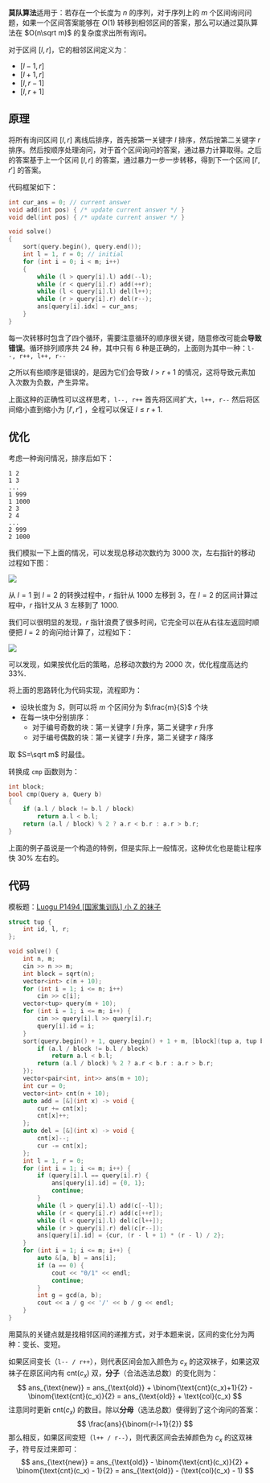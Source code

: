 **莫队算法**适用于：若存在一个长度为 $n$ 的序列，对于序列上的 $m$ 个区间询问问题，如果一个区间答案能够在 $O(1)$ 转移到相邻区间的答案，那么可以通过莫队算法在 $O(n\sqrt m)$ 的复杂度求出所有询问。

对于区间 $[l,r]$，它的相邻区间定义为：

- $[l-1,r]$
- $[l+1,r]$
- $[l,r-1]$
- $[l,r+1]$

<!--more-->

## 原理

将所有询问区间 $[l,r]$ 离线后排序，首先按第一关键字 $l$ 排序，然后按第二关键字 $r$ 排序。然后按顺序处理询问，对于首个区间询问的答案，通过暴力计算取得。之后的答案基于上一个区间 $[l,r]$ 的答案，通过暴力一步一步转移，得到下一个区间 $[l',r']$ 的答案。

代码框架如下：

```cpp
int cur_ans = 0; // current answer
void add(int pos) { /* update current answer */ }
void del(int pos) { /* update current answer */ }

void solve()
{
    sort(query.begin(), query.end());
    int l = 1, r = 0; // initial
    for (int i = 0; i < m; i++)
    {
		while (l > query[i].l) add(--l);
        while (r < query[i].r) add(++r);
        while (l < query[i].l) del(l++);
        while (r > query[i].r) del(r--);   
        ans[query[i].idx] = cur_ans;
    }
}
```

每一次转移时包含了四个循环，需要注意循环的顺序很关键，随意修改可能会**导致错误**。循环排列顺序共 $24$ 种，其中只有 $6$ 种是正确的，上面则为其中一种：`l--, r++, l++, r--`

之所以有些顺序是错误的，是因为它们会导致 $l>r+1$ 的情况，这将导致元素加入次数为负数，产生异常。

上面这种的正确性可以这样思考，`l--, r++` 首先将区间扩大，`l++, r--` 然后将区间缩小直到缩小为 $[l',r']$ ，全程可以保证 $l\leq r+1$.

## 优化

考虑一种询问情况，排序后如下：

```
1 2
1 3
...
1 999
1 1000
2 3
2 4
...
2 999
2 1000
```

我们模拟一下上面的情况，可以发现总移动次数约为 $3000$ 次，左右指针的移动过程如下图：

![](https://assets.zouht.com/img/note/167-01.webp)

从 $l=1$ 到 $l=2$ 的转换过程中，$r$ 指针从 $1000$ 左移到 $3$，在 $l=2$ 的区间计算过程中，$r$ 指针又从 $3$ 左移到了 $1000$.

我们可以很明显的发现，$r$ 指针浪费了很多时间，它完全可以在从右往左返回时顺便把 $l=2$ 的询问给计算了，过程如下：

![](https://assets.zouht.com/img/note/167-02.webp)

可以发现，如果按优化后的策略，总移动次数约为 $2000$ 次，优化程度高达约 $33\%$.

将上面的思路转化为代码实现，流程即为：

- 设块长度为 $S$，则可以将 $m$ 个区间分为 $\frac{m}{S}$ 个块
- 在每一块中分别排序：
  - 对于编号奇数的块：第一关键字 $l$ 升序，第二关键字 $r$ 升序
  - 对于编号偶数的块：第一关键字 $l$ 升序，第二关键字 $r$ 降序

取 $S=\sqrt m$ 时最佳。

转换成 `cmp` 函数则为：

```cpp
int block;
bool cmp(Query a, Query b)
{
    if (a.l / block != b.l / block)
        return a.l < b.l;
    return (a.l / block) % 2 ? a.r < b.r : a.r > b.r;
}
```

上面的例子虽说是一个构造的特例，但是实际上一般情况，这种优化也是能让程序快 $30\%$ 左右的。

## 代码

模板题：[Luogu P1494 [国家集训队] 小 Z 的袜子](https://www.luogu.com.cn/problem/P1494)

```cpp
struct tup {
    int id, l, r;
};

void solve() {
    int n, m;
    cin >> n >> m;
    int block = sqrt(n);
    vector<int> c(n + 10);
    for (int i = 1; i <= n; i++)
        cin >> c[i];
    vector<tup> query(m + 10);
    for (int i = 1; i <= m; i++) {
        cin >> query[i].l >> query[i].r;
        query[i].id = i;
    }
    sort(query.begin() + 1, query.begin() + 1 + m, [block](tup a, tup b) -> bool {
        if (a.l / block != b.l / block)
            return a.l < b.l;
        return (a.l / block) % 2 ? a.r < b.r : a.r > b.r;
    });
    vector<pair<int, int>> ans(m + 10);
    int cur = 0;
    vector<int> cnt(n + 10);
    auto add = [&](int x) -> void {
        cur += cnt[x];
        cnt[x]++;
    };
    auto del = [&](int x) -> void {
        cnt[x]--;
        cur -= cnt[x];
    };
    int l = 1, r = 0;
    for (int i = 1; i <= m; i++) {
        if (query[i].l == query[i].r) {
            ans[query[i].id] = {0, 1};
            continue;
        }
        while (l > query[i].l) add(c[--l]);
        while (r < query[i].r) add(c[++r]);
        while (l < query[i].l) del(c[l++]);
        while (r > query[i].r) del(c[r--]);
        ans[query[i].id] = {cur, (r - l + 1) * (r - l) / 2};
    }
    for (int i = 1; i <= m; i++) {
        auto &[a, b] = ans[i];
        if (a == 0) {
            cout << "0/1" << endl;
            continue;
        }
        int g = gcd(a, b);
        cout << a / g << '/' << b / g << endl;
    }
}
```

用莫队的关键点就是找相邻区间的递推方式，对于本题来说，区间的变化分为两种：变长、变短。

如果区间变长（`l-- / r++`），则代表区间会加入颜色为 $c_x$ 的这双袜子，如果这双袜子在原区间内有 $\text{cnt}(c_x)$ 双，**分子**（合法选法总数）的变化则为：
$$
ans_{\text{new}} = ans_{\text{old}} + \binom{\text{cnt}(c_x)+1}{2} - \binom{\text{cnt}(c_x)}{2} = ans_{\text{old}} + \text{col}(c_x)
$$
注意同时更新 $\text{cnt}(c_x)$ 的数目。除以**分母**（选法总数）便得到了这个询问的答案：
$$
\frac{ans}{\binom{r-l+1}{2}}
$$
那么相反，如果区间变短（`l++ / r--`），则代表区间会去掉颜色为 $c_x$ 的这双袜子，符号反过来即可：
$$
ans_{\text{new}} = ans_{\text{old}} - \binom{\text{cnt}(c_x)}{2} + \binom{\text{cnt}(c_x) - 1}{2} = ans_{\text{old}} - (\text{col}(c_x) - 1)
$$

